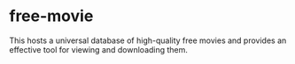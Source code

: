 # free-movie
This hosts a universal database of high-quality free movies and provides an effective tool for viewing and downloading them.
